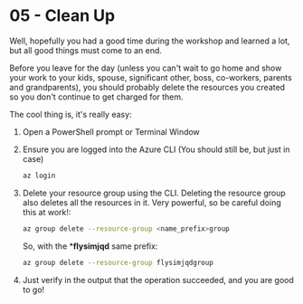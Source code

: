 # 05 - Clean Up

Well, hopefully you had a good time during the workshop and learned a lot, but all good things must come to an end. 

Before you leave for the day (unless you can't wait to go home and show your work to your kids, spouse, significant other, boss, co-workers, parents and grandparents), you should probably delete the resources you created so you don't continue to get charged for them.

The cool thing is, it's really easy:

1. Open a PowerShell prompt or Terminal Window

1. Ensure you are logged into the Azure CLI (You should still be, but just in case)

    ```bash
    az login
    ```

1. Delete your resource group using the CLI.  Deleting the resource group also deletes all the resources in it.  Very powerful, so be careful doing this at work!:

    ```bash
    az group delete --resource-group <name_prefix>group
    ```

    So, with the ***flysimjqd** same prefix:

    ```bash
    az group delete --resource-group flysimjqdgroup
    ```

1. Just verify in the output that the operation succeeded, and you are good to go!
